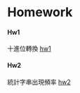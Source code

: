 # Homework #
#### Hw1 ####
十進位轉換 [hw1](https://github.com/bo-lin-chen/Homework/tree/main/hw1)
#### Hw2 ####
統計字串出現頻率 [hw2](https://github.com/bo-lin-chen/Homework/tree/main/hw2)
